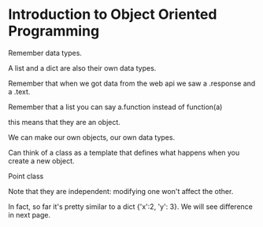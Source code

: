 # Introduction to Object Oriented Programming

Remember data types.

A list and a dict are also their own data types.

Remember that when we got data from the web api we saw a .response and a .text.


Remember that a list you can say a.function instead of function(a)

this means that they are an object.

We can make our own objects, our own data types.

Can think of a class as a template that defines what happens when you create a new object.

Point class

Note that they are independent: modifying one won't affect the other.

In fact, so far it's pretty similar to a dict {'x':2, 'y': 3}. We will see difference in next page.

<!--


Could be a list helper that always writes things to disk.
that way if the program crashes half way through it will always have a copy on disk
SavedList()
    method insert()
    method append()
        lst.append()
        self.save()
    method removeLastItem()
    method remove(which)
        lst
    method modify(which, newcontents)
    
    

use the student example.

why dicts aren't the best:
    you could have a typo?
    syntax is longer?
    
    no methods



examples of first class to have:
    student example?
    
    weather example?
    weather
        temperature
        windspeed
        cloudcover
        displayCloudCoverString()
        
    
    can have a weather-reader that reads from disk, or one that reads from the webapi
        
        1	0%-6%
        2	6%-19%
        3	19%-31%
        4	31%-44%
        5	44%-56%
        6	56%-69%
        7	69%-81%
        8	81%-94%
        9	94%-100%
                
        
clothing
    getprice() method
    
    



introduction-to-object-oriented-programming.md

------------------------------- in progress -------------------------------


Point class with 0 and 1.
Course with name and id?

student and class-
method

Introduce OOP. A class defines a ‘template’. Each instance behaves similarly to a dict with methods
A dict is also an ‘object’ that has state and methods, but there’s not a way to add your own .x .y .myMethod()
Point class (not perfect, but it does show how instances are independent)
(Having a point class also gives member names like x and y which is easier to read than [0] and [1])
You can make a list of Point instances
(Let’s say you have a list of points. having a point class vs a tuple makes it easier to not have bugs where only one coord is there, since tuples have no enforcement)
Recurring theme: better structuring the data is a way to have better constraints, which are a way to make code more resilient


Point example
    Point class
    Print-current-position method
    Get-distance-from-origin method
    Is-y-coordinate-greater-than-10 method


-->
